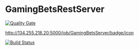 # GamingBetsRestServer

[![Quality Gate](http://sonarqube.it.dh-karlsruhe.de/api/badges/gate?key=com.gabmingbets%3AgamingBetRestServer)](http://sonarqube.it.dh-karlsruhe.de/overview?id=com.gabmingbets%3AgamingBetRestServer)




http://134.255.218.20:5000/job/GamingBetsServer/badge/icon

[![Build Status](http://134.255.218.20:5000/buildStatus/icon?job=GamingBetsServer)](http://134.255.218.20:5000/job/GamingBetsServer/)
